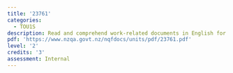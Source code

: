 ```yaml
---
title: '23761'
categories:
  - TOU1S
description: Read and comprehend work-related documents in English for a tourism workplace
pdf: 'https://www.nzqa.govt.nz/nqfdocs/units/pdf/23761.pdf'
level: '2'
credits: '3'
assessment: Internal
---
```



